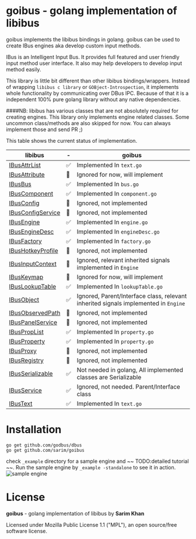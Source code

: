 goibus - golang implementation of libibus
==

goibus implements the libibus bindings in golang. goibus can be used to create IBus engines aka develop custom input methods.

IBus is an Intelligent Input Bus. It provides full featured and user friendly input method user interface. It also may help developers to develop input method easily.

This library is little bit different than other libibus bindings/wrappers. Instead of wrapping `libibus c library` or `GOBject-Introspection`, it implements whole functionality by communicating over DBus IPC. Because of that it is a independent 100% pure golang library without any native dependencies.

####NB:
libibus has various classes that are not absolutely required for creating engines. This library only implements engine related classes. Some uncommon class/methods are also skipped for now. You can always implement those and send PR ;)

This table shows the current status of implementation.

libibus | - | goibus
--- | --- | ---
[IBusAttrList](https://ibus.googlecode.com/svn/docs/ibus-1.5//IBusAttrList.html) | :white_check_mark: | Implemented In `text.go`
[IBusAttribute](https://ibus.googlecode.com/svn/docs/ibus-1.5//IBusAttribute.html) | :large_blue_circle: | Ignored for now, will implement
[IBusBus](https://ibus.googlecode.com/svn/docs/ibus-1.5//IBusBus.html) | :white_check_mark: | Implemented In `bus.go`
[IBusComponent](https://ibus.googlecode.com/svn/docs/ibus-1.5//IBusComponent.html) | :white_check_mark: | Implemented In `component.go`
[IBusConfig](https://ibus.googlecode.com/svn/docs/ibus-1.5//IBusConfig.html) | :red_circle: | Ignored, not implemented
[IBusConfigService](https://ibus.googlecode.com/svn/docs/ibus-1.5//IBusConfigService.html) | :red_circle: | Ignored, not implemented
[IBusEngine](https://ibus.googlecode.com/svn/docs/ibus-1.5//IBusEngine.html) | :white_check_mark: | Implemented In `engine.go`
[IBusEngineDesc](https://ibus.googlecode.com/svn/docs/ibus-1.5//IBusEngineDesc.html) | :white_check_mark: | Implemented In `engineDesc.go`
[IBusFactory](https://ibus.googlecode.com/svn/docs/ibus-1.5//IBusFactory.html) | :white_check_mark: | Implemented In `factory.go`
[IBusHotkeyProfile](https://ibus.googlecode.com/svn/docs/ibus-1.5//IBusHotkeyProfile.html) | :red_circle: | Ignored, not implemented
[IBusInputContext](https://ibus.googlecode.com/svn/docs/ibus-1.5//IBusInputContext.html) | :large_blue_circle: | Ignored, relevant inherited signals implemented in `Engine`
[IBusKeymap](https://ibus.googlecode.com/svn/docs/ibus-1.5//IBusKeymap.html) | :large_blue_circle: | Ignored for now, will implement
[IBusLookupTable](https://ibus.googlecode.com/svn/docs/ibus-1.5//IBusLookupTable.html) | :white_check_mark: | Implemented In `lookupTable.go`
[IBusObject](https://ibus.googlecode.com/svn/docs/ibus-1.5//IBusObject.html) | :white_check_mark: | Ignored, Parent/Interface class, relevant inherited signals implemented in `Engine`
[IBusObservedPath](https://ibus.googlecode.com/svn/docs/ibus-1.5//IBusObservedPath.html) | :red_circle: | Ignored, not implemented
[IBusPanelService](https://ibus.googlecode.com/svn/docs/ibus-1.5//IBusPanelService.html) | :red_circle: | Ignored, not implemented
[IBusPropList](https://ibus.googlecode.com/svn/docs/ibus-1.5//IBusPropList.html) | :white_check_mark: | Implemented In `property.go`
[IBusProperty](https://ibus.googlecode.com/svn/docs/ibus-1.5//IBusProperty.html) | :white_check_mark: | Implemented In `property.go`
[IBusProxy](https://ibus.googlecode.com/svn/docs/ibus-1.5//IBusProxy.html) | :red_circle: | Ignored, not implemented
[IBusRegistry](https://ibus.googlecode.com/svn/docs/ibus-1.5//IBusRegistry.html) | :red_circle: | Ignored, not implemented
[IBusSerializable](https://ibus.googlecode.com/svn/docs/ibus-1.5//IBusSerializable.html) | :white_check_mark: | Not needed in golang, All implemented classes are Serializable
[IBusService](https://ibus.googlecode.com/svn/docs/ibus-1.5//IBusService.html) | :white_check_mark: | Ignored, not needed. Parent/Interface class
[IBusText](https://ibus.googlecode.com/svn/docs/ibus-1.5//IBusText.html) | :white_check_mark: | Implemented In `text.go`


Installation
==

```
go get github.com/godbus/dbus
go get github.com/sarim/goibus
```

check `_example` directory for a sample engine and ~~ TODO:detailed tutorial ~~. Run the sample engine by `_example -standalone` to see it in action.
![sample engine](https://cloud.githubusercontent.com/assets/1235888/7563038/569ef518-f7fb-11e4-91af-2c2150199fe7.png)

License
==
**goibus** - golang implementation of libibus by **Sarim Khan**

Licensed under Mozilla Public License 1.1 ("MPL"), an open source/free software license.
